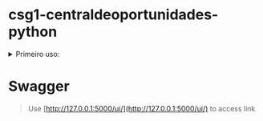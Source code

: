 # csg1-centraldeoportunidades-python

<details><summary> Primeiro uso:</summary>
 pip install -r requirements.txt<br />
 python app.py
</details>

# Swagger
 > Use [http://127.0.0.1:5000/ui/](http://127.0.0.1:5000/ui/) to access link